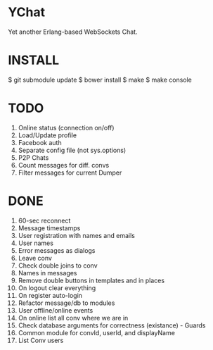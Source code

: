 YChat
=====

Yet another Erlang-based WebSockets Chat.

INSTALL
=======

$ git submodule update
$ bower install
$ make
$ make console

TODO
====

1. Online status (connection on/off)
2. Load/Update profile
3. Facebook auth
4. Separate config file (not sys.options)
5. P2P Chats
6. Count messages for diff. convs
7. Filter messages for current Dumper

DONE
====
1. 60-sec reconnect
2. Message timestamps
3. User registration with names and emails
4. User names
5. Error messages as dialogs
6. Leave conv
7. Check double joins to conv
8. Names in messages
9. Remove double buttons in templates and in places
10. On logout clear everything
11. On register auto-login
12. Refactor message/db to modules
13. User offline/online events
14. On online list all conv where we are in
15. Check database arguments for correctness (existance) - Guards
16. Common module for convId, userId, and displayName
17. List Conv users

